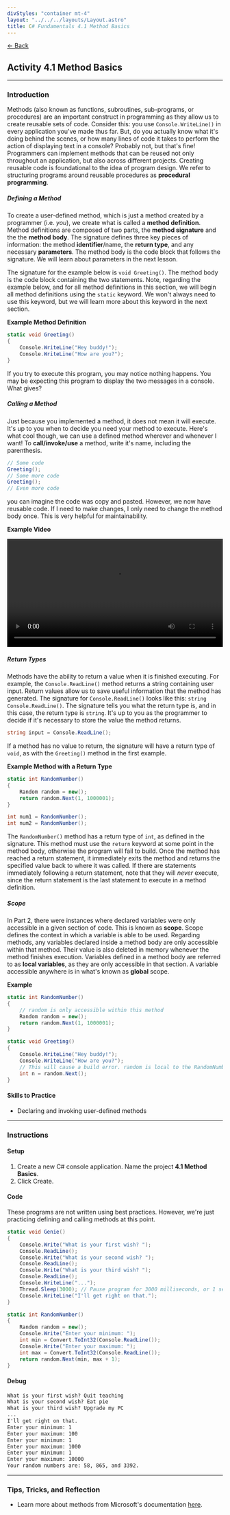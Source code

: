 ```yaml
---
divStyles: "container mt-4"
layout: "../../../layouts/Layout.astro"
title: C# Fundamentals 4.1 Method Basics
---
```


[← Back](/c-sharp-fundamentals/)

## Activity 4.1 Method Basics

---

### Introduction

Methods (also known as functions, subroutines, sub-programs, or procedures) are an important construct in programming as they allow us to create reusable sets of code. Consider this: you use `Console.WriteLine()` in every application you've made thus far. But, do you actually know what it's doing behind the scenes, or how many lines of code it takes to perform the action of displaying text in a console? Probably not, but that's fine! Programmers can implement methods that can be reused not only throughout an application, but also across different projects. Creating reusable code is foundational to the idea of program design. We refer to structuring programs around reusable procedures as **procedural programming**.

##### Defining a Method

To create a user-defined method, which is just a method created by a programmer (i.e. _you_), we create what is called a **method definition**. Method definitions are composed of two parts, the **method signature** and the the **method body**. The signature defines three key pieces of information: the method **identifier**/name, the **return type**, and any necessary **parameters**. The method body is the code block that follows the signature. We will learn about parameters in the next lesson.

The signature for the example below is `void Greeting()`. The method body is the code block containing the two statements. Note, regarding the example below, and for all method definitions in this section, we will begin all method definitions using the `static` keyword. We won't always need to use this keyword, but we will learn more about this keyword in the next section.

**Example Method Definition**
```cs
static void Greeting()
{
    Console.WriteLine("Hey buddy!");
    Console.WriteLine("How are you?");
}
```

If you try to execute this program, you may notice nothing happens. You may be expecting this program to display the two messages in a console. What gives?

##### Calling a Method

Just because you implemented a method, it does not mean it will execute. It's up to you when to decide you need your method to execute. Here's what cool though, we can use a defined method wherever and whenever I want! To **call/invoke/use** a method, write it's name, including the parenthesis.

```cs
// Some code
Greeting();
// Some more code
Greeting();
// Even more code
```

you can imagine the code was copy and pasted. However, we now have reusable code. If I need to make changes, I only need to change the method body once. This is very helpful for maintainability.

**Example Video**

<video src="/courses/c-sharp-fundamentals/method-animation.mp4" controls style="width: 100%; max-width: 640px;"></video>

##### Return Types

Methods have the ability to return a value when it is finished executing. For example, the `Console.ReadLine()` method returns a string containing user input. Return values allow us to save useful information that the method has generated. The signature for `Console.ReadLine()` looks like this: `string Console.ReadLine()`. The signature tells you what the return type is, and in this case, the return type is `string`. It's up to you as the programmer to decide if it's necessary to store the value the method returns.

```cs
string input = Console.ReadLine();
```

If a method has no value to return, the signature will have a return type of `void`, as with the `Greeting()` method in the first example.

**Example Method with a Return Type**

```cs
static int RandomNumber()
{
    Random random = new();
    return random.Next(1, 1000001);
}

int num1 = RandomNumber();
int num2 = RandomNumber();
```

The `RandomNumber()` method has a return type of `int`, as defined in the signature. This method must use the `return` keyword at some point in the method body, otherwise the program will fail to build. Once the method has reached a return statement, it immediately exits the method and returns the specified value back to where it was called. If there are statements immediately following a return statement, note that they will _never_ execute, since the return statement is the last statement to execute in a method definition.

##### Scope

In Part 2, there were instances where declared variables were only accessible in a given section of code. This is known as **scope**. Scope defines the context in which a variable is able to be used. Regarding methods, any variables declared inside a method body are only accessible within that method. Their value is also deleted in memory whenever the method finishes execution. Variables defined in a method body are referred to as **local variables**, as they are only accessible in that section. A variable accessible anywhere is in what's known as **global** scope.

**Example**

```cs
static int RandomNumber()
{
    // random is only accessible within this method
    Random random = new();
    return random.Next(1, 1000001);
}

static void Greeting()
{
    Console.WriteLine("Hey buddy!");
    Console.WriteLine("How are you?");
    // This will cause a build error. random is local to the RandomNumber() method.
    int n = random.Next();
}
```

#### Skills to Practice

- Declaring and invoking user-defined methods

---

### Instructions

#### Setup

1. Create a new C# console application. Name the project **4.1 Method Basics**.
2. Click Create.

#### Code

These programs are not written using best practices. However, we're just practicing defining and calling methods at this point.

```cs
static void Genie()
{
    Console.Write("What is your first wish? ");
    Console.ReadLine();
    Console.Write("What is your second wish? ");
    Console.ReadLine();
    Console.Write("What is your third wish? ");
    Console.ReadLine();
    Console.WriteLine("...");
    Thread.Sleep(3000); // Pause program for 3000 milliseconds, or 1 second.
    Console.WriteLine("I'll get right on that.");
}

static int RandomNumber()
{
    Random random = new();
    Console.Write("Enter your minimum: ");
    int min = Convert.ToInt32(Console.ReadLine());
    Console.Write("Enter your maximum: ");
    int max = Convert.ToInt32(Console.ReadLine());
    return random.Next(min, max + 1);
}
```

#### Debug

```txt
What is your first wish? Quit teaching
What is your second wish? Eat pie
What is your third wish? Upgrade my PC
...
I'll get right on that.
Enter your minimum: 1
Enter your maximum: 100
Enter your minimum: 1
Enter your maximum: 1000
Enter your minimum: 1
Enter your maximum: 10000
Your random numbers are: 58, 865, and 3392.
```

---

### Tips, Tricks, and Reflection

- Learn more about methods from Microsoft's documentation <a href="https://learn.microsoft.com/en-us/dotnet/csharp/methods" target="_blank">here</a>.
